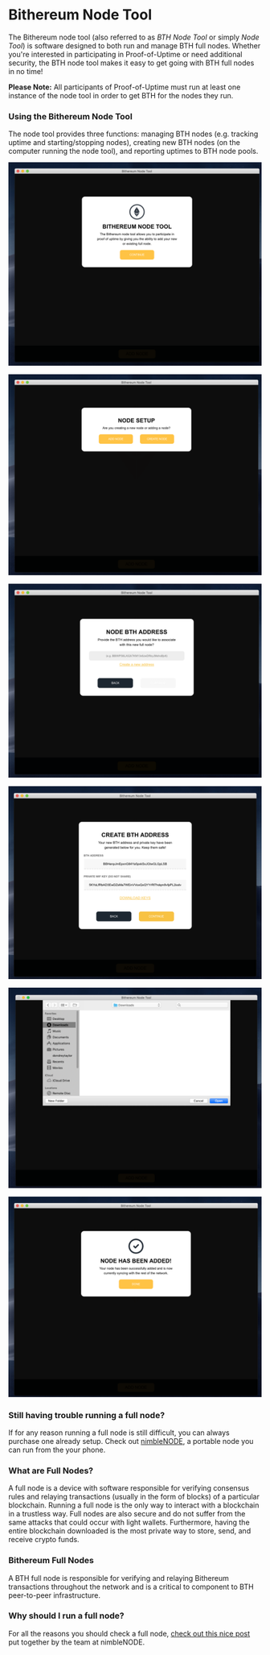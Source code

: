 # Bithereum Node Tool

The Bithereum node tool (also referred to as *BTH Node Tool* or simply *Node Tool*) is software designed to both run and manage BTH full nodes. Whether you're interested in participating in Proof-of-Uptime or need additional security, the BTH node tool makes it easy to get going with BTH full nodes in no time!

**Please Note:** All participants of Proof-of-Uptime must run at least one instance of the node tool in order to get BTH for the nodes they run.

### Using the Bithereum Node Tool

The node tool provides three functions: managing BTH nodes (e.g. tracking uptime and starting/stopping nodes), creating new BTH nodes (on the computer running the node tool), and reporting uptimes to BTH node pools.

![Screen Shot](./readme-assets/1.png)

![Screen Shot](./readme-assets/2.png)

![Screen Shot](./readme-assets/3.png)

![Screen Shot](./readme-assets/4.png)

![Screen Shot](./readme-assets/5.png)

![Screen Shot](./readme-assets/6.png)

### Still having trouble running a full node?

If for any reason running a full node is still difficult, you can always purchase one already setup. Check out [nimbleNODE](https://nimblenode.io/), a portable node you can run from the your phone.

###  What are Full Nodes?

A full node is a device with software responsible for verifying consensus rules and relaying transactions (usually in the form of blocks) of a particular blockchain. Running a full node is the only way to interact with a blockchain in a trustless way. Full nodes are also secure and do not suffer from the same attacks that could occur with light wallets. Furthermore, having the entire blockchain downloaded is the most private way to store, send, and receive crypto funds.

### Bithereum Full Nodes

A BTH full node is responsible for verifying and relaying Bithereum transactions throughout the network and is a critical to component to BTH peer-to-peer infrastructure.


###  Why should I run a full node?

For all the reasons you should check a full node, [check out this nice post](https://medium.com/nimblenode/everything-about-full-nodes-ba3d4431ae4c) put together by the team at nimbleNODE.
